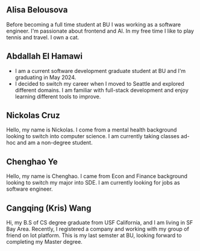 ## Alisa Belousova

Before becoming a full time student at BU I was working as a software engineer. I'm passionate about frontend and AI. In my free time I like to play tennis and travel. I own a cat.


## Abdallah El Hamawi
+ I am a current software development graduate student at BU and I'm graduating in May 2024.
+  I decided to switch my career when I moved to Seattle and explored different domains. I am familiar with full-stack development and enjoy learning different tools to improve. 


## Nickolas Cruz
Hello, my name is Nickolas. I come from a mental health background looking to switch into computer science.  I am currently taking classes ad-hoc and am a non-degree student. 


## Chenghao Ye
Hello, my name is Chenghao. I came from Econ and Finance background looking to switch my major into SDE. I am currently looking for jobs as software engineer.


## Cangqing (Kris) Wang
Hi, my B.S of CS degree graduate from USF California, and I am living in SF Bay Area. Recently, I registered a company and working with my group of friend on Iot platform. This is my last semster at BU, looking forward to completing my Master degree.